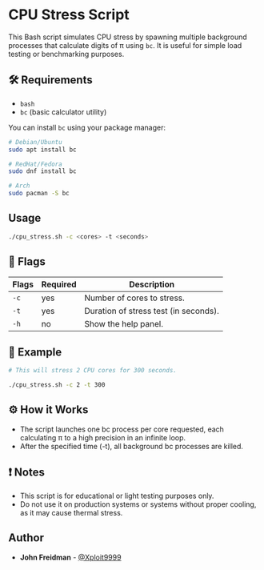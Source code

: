 # CPU Stress Script

This Bash script simulates CPU stress by spawning multiple background processes that calculate digits of π using `bc`. It is useful for simple load testing or benchmarking purposes.

## 🛠️ Requirements

- `bash`
- `bc` (basic calculator utility)

You can install `bc` using your package manager:

```bash
# Debian/Ubuntu
sudo apt install bc

# RedHat/Fedora
sudo dnf install bc

# Arch
sudo pacman -S bc
```

## Usage

```bash
./cpu_stress.sh -c <cores> -t <seconds>
```

## 📌 Flags

| Flags | Required | Description |
|-------|----------|-------------|
| `-c` | yes | Number of cores to stress. |
| `-t` | yes | Duration of stress test (in seconds). |
| `-h` | no | Show the help panel. |

## 📖 Example

```bash
# This will stress 2 CPU cores for 300 seconds.

./cpu_stress.sh -c 2 -t 300

```
## ⚙️ How it Works

- The script launches one bc process per core requested, each calculating π to a high precision in an infinite loop.
- After the specified time (-t), all background bc processes are killed.

## ❗ Notes

- This script is for educational or light testing purposes only.
- Do not use it on production systems or systems without proper cooling, as it may cause thermal stress.

## Author

- **John Freidman** - [@Xploit9999](https://github.com/Xploit9999)
